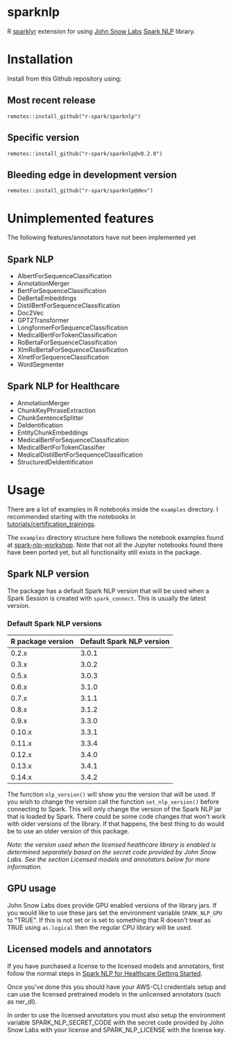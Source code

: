 
# sparknlp

<!-- badges: start -->
<!-- badges: end -->

R [sparklyr](https://sparklyr.ai/) extension for using [John Snow Labs](https://www.johnsnowlabs.com/) 
[Spark NLP](https://www.johnsnowlabs.com/spark-nlp) library.

# Installation
Install from this Github repository using:

## Most recent release
```
remotes::install_github("r-spark/sparknlp")
```

## Specific version
```
remotes::install_github("r-spark/sparknlp@v0.2.0")
```

## Bleeding edge in development version
```
remotes::install_github("r-spark/sparknlp@dev")
```

# Unimplemented features
The following features/annotators have not been implemented yet

## Spark NLP
* AlbertForSequenceClassification
* AnnotationMerger
* BertForSequenceClassification
* DeBertaEmbeddings
* DistilBertForSequenceClassification
* Doc2Vec
* GPT2Transformer
* LongformerForSequenceClassification
* MedicalBertForTokenClassification
* RoBertaForSequenceClassification
* XlmRoBertaForSequenceClassification
* XlnetForSequenceClassification
* WordSegmenter

## Spark NLP for Healthcare
* AnnotationMerger
* ChunkKeyPhraseExtraction
* ChunkSentenceSplitter
* DeIdentification
* EntityChunkEmbeddings
* MedicalBertForSequenceClassification
* MedicalBertForTokenClassifier
* MedicalDistilBertForSequenceClassification
* StructuredDeIdentification

# Usage
There are a lot of examples in R notebooks inside the `examples` directory. I recommended starting with the 
notebooks in [tutorials/certification_trainings](https://github.com/r-spark/sparknlp/tree/master/examples/tutorials/certification_trainings).

The `examples` directory structure here follows the notebook examples found at
[spark-nlp-workshop](https://github.com/JohnSnowLabs/spark-nlp-workshop).
Note that not all the Jupyter notebooks found there have been ported yet, but all functionality still exists in the 
package.

## Spark NLP version
The package has a default Spark NLP version that will be used when a Spark Session 
is created with `spark_connect`. This is usually the latest version. 

### Default Spark NLP versions

| R package version | Default Spark NLP version |
|-------------------|-------------------|
| 0.2.x | 3.0.1 |
| 0.3.x | 3.0.2 |
| 0.5.x | 3.0.3 |
| 0.6.x | 3.1.0 |
| 0.7.x | 3.1.1 |
| 0.8.x | 3.1.2 |
| 0.9.x | 3.3.0 |
| 0.10.x | 3.3.1 |
| 0.11.x | 3.3.4 |
| 0.12.x | 3.4.0 |
| 0.13.x | 3.4.1 |
| 0.14.x | 3.4.2 |

The function `nlp_version()`
will show you the version that will be used. If you wish to change the version call 
the function `set_nlp_version()` before connecting to Spark. This will only change the
version of the Spark NLP jar that is loaded by Spark. There could be some code changes
that won't work with older versions of the library. If that happens, the best thing to
do would be to use an older version of this package.

*Note: the version used when the licensed healthcare library is enabled is determined
separately based on the secret code provided by John Snow Labs. See the section Licensed
models and annotators below for more information.*

## GPU usage
John Snow Labs does provide GPU enabled versions of the library jars. If you would like
to use these jars set the environment variable `SPARK_NLP_GPU` to "TRUE". If this 
is not set or is set to something that R doesn't treat as TRUE using `as.logical` then
the regular CPU library will be used.

## Licensed models and annotators
If you have purchased a license to the licensed models and annotators, first follow the 
normal steps in [Spark NLP for Healthcare Getting Started](https://nlp.johnsnowlabs.com/docs/en/licensed_install#install-spark-nlp-for-healthcare).

Once you've done this you should have your AWS-CLI credentials setup and can use the 
licensed pretrained models in the unlicensed annotators (such as ner_dl).

In order to use the licensed annotators you must also setup the environment variable
SPARK_NLP_SECRET_CODE with the secret code provided by John Snow Labs with your
license and SPARK_NLP_LICENSE with the license key.
